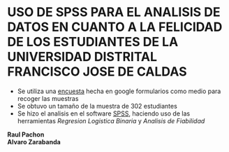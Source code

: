 # USO DE SPSS PARA EL ANALISIS DE DATOS EN CUANTO A LA FELICIDAD DE LOS ESTUDIANTES DE LA UNIVERSIDAD DISTRITAL FRANCISCO JOSE DE CALDAS

+ Se utiliza una [encuesta](https://docs.google.com/forms/d/1tujdbFbd7iRxP5noN7vQe_PnSqttnh0mrgn-R0ovaWQ/edit) hecha en google formularios como medio para recoger las muestras
+ Se obtuvo un tamaño de la muestra de 302 estudiantes
+ Se hizo el analisis en el software [SPSS](https://www.ibm.com/co-es/products/spss-statistics), haciendo uso de las herramientas _Regresion Logistica Binaria_ y _Analisis de Fiabilidad_

__Raul Pachon__ <br>
__Alvaro Zarabanda__
